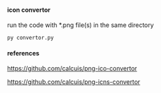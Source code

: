 #### icon convertor
run the code with *.png file(s) in the same directory
```
py convertor.py
```

#### references
https://github.com/calcuis/png-ico-convertor

https://github.com/calcuis/png-icns-convertor

